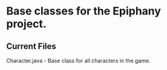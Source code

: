 # Base classes for the Epiphany project.

## Current Files

Character.java - Base class for all characters in the game.